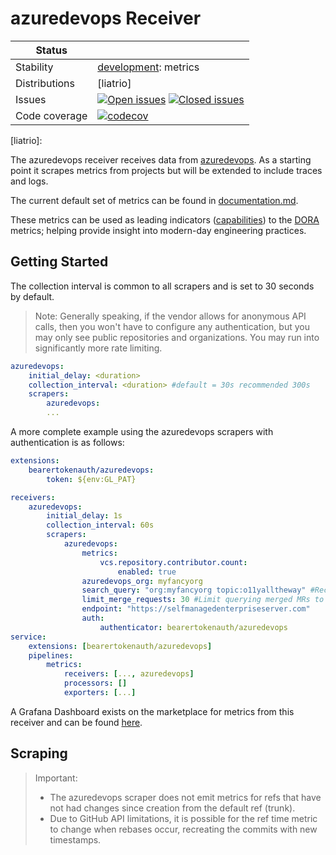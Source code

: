 # azuredevops Receiver

<!-- status autogenerated section -->
| Status        |           |
| ------------- |-----------|
| Stability     | [development]: metrics   |
| Distributions | [liatrio] |
| Issues        | [![Open issues](https://img.shields.io/github/issues-search/open-telemetry/opentelemetry-collector-contrib?query=is%3Aissue%20is%3Aopen%20label%3Areceiver%2Fazuredevops%20&label=open&color=orange&logo=opentelemetry)](https://github.com/open-telemetry/opentelemetry-collector-contrib/issues?q=is%3Aopen+is%3Aissue+label%3Areceiver%2Fazuredevops) [![Closed issues](https://img.shields.io/github/issues-search/open-telemetry/opentelemetry-collector-contrib?query=is%3Aissue%20is%3Aclosed%20label%3Areceiver%2Fazuredevops%20&label=closed&color=blue&logo=opentelemetry)](https://github.com/open-telemetry/opentelemetry-collector-contrib/issues?q=is%3Aclosed+is%3Aissue+label%3Areceiver%2Fazuredevops) |
| Code coverage | [![codecov](https://codecov.io/github/open-telemetry/opentelemetry-collector-contrib/graph/main/badge.svg?component=receiver_azuredevops)](https://app.codecov.io/gh/open-telemetry/opentelemetry-collector-contrib/tree/main/?components%5B0%5D=receiver_azuredevops&displayType=list) |

[development]: https://github.com/open-telemetry/opentelemetry-collector/blob/main/docs/component-stability.md#development
[liatrio]: 
<!-- end autogenerated section -->

The azuredevops receiver receives data from [azuredevops](https://azuredevops.com/). As a
starting point it scrapes metrics from projects but will be extended to
include traces and logs.

The current default set of metrics can be found in
[documentation.md](./documentation.md).

These metrics can be used as leading indicators ([capabilities][doracap])
to the [DORA][dorafour] metrics; helping provide insight into modern-day
engineering practices.

[doracap]: https://dora.dev/capabilities/
[dorafour]: https://dora.dev/guides/dora-metrics-four-keys/

## Getting Started

The collection interval is common to all scrapers and is set to 30 seconds by default.

> Note: Generally speaking, if the vendor allows for anonymous API calls, then you
> won't have to configure any authentication, but you may only see public repositories
> and organizations. You may run into significantly more rate limiting.

```yaml
azuredevops:
    initial_delay: <duration>
    collection_interval: <duration> #default = 30s recommended 300s
    scrapers:
        azuredevops:
        ...
```

A more complete example using the azuredevops scrapers with authentication is as follows:

```yaml
extensions:
    bearertokenauth/azuredevops:
        token: ${env:GL_PAT}

receivers:
    azuredevops:
        initial_delay: 1s
        collection_interval: 60s
        scrapers:
            azuredevops:
                metrics:
                    vcs.repository.contributor.count:
                        enabled: true
                azuredevops_org: myfancyorg
                search_query: "org:myfancyorg topic:o11yalltheway" #Recommended optional query override, defaults to "{org,user}:<azuredevops_org>"
                limit_merge_requests: 30 #Limit querying merged MRs to the last 30 days, defaults to querying all historical merged MRs
                endpoint: "https://selfmanagedenterpriseserver.com"
                auth:
                    authenticator: bearertokenauth/azuredevops
service:
    extensions: [bearertokenauth/azuredevops]
    pipelines:
        metrics:
            receivers: [..., azuredevops]
            processors: []
            exporters: [...]
```

A Grafana Dashboard exists on the marketplace for metrics from this receiver
and can be found
[here](https://grafana.com/grafana/dashboards/20976-engineering-effectiveness-metrics/).

## Scraping

> Important:
> * The azuredevops scraper does not emit metrics for refs that have not had
>   changes since creation from the default ref (trunk).
> * Due to GitHub API limitations, it is possible for the ref time metric to
>   change when rebases occur, recreating the commits with new timestamps.


<!-- TODO: Combine this documentation once the scraper code is restructured due scope change -->
